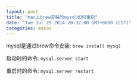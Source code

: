 ```yaml
---
layout: post
title: "mac上brew安裝的mysql如何重启"
date: "Tue Jul 29 2014 20:32:00 GMT+0800 (CST)"
categories: macos
---
```


mysql是通过brew命令安装: `brew install mysql`

启动时的命令: `mysql.server start`

重启时的命令: `mysql.server restart`

